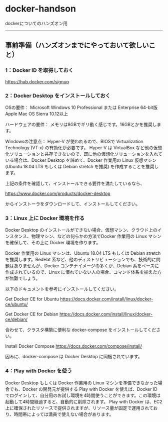 # docker-handson
dockerについてのハンズオン用

----

## 事前準備（ハンズオンまでにやっておいて欲しいこと）

### 1：Docker ID を取得しておく

https://hub.docker.com/signup

### 2：Docker Desktop をインストールしておく

OSの要件：
Microsoft Windows 10 Professional または Enterprise 64-bit版
Apple Mac OS Sierra 10.12以上

ハードウェアの要件：
メモリは8GBでギリ動く感じです。16GBとかを推奨します。

Windowsの注意点：
Hyper-V が使われるので、BIOSで Virtualization Technology (VT-x) の有効化が必要です。
Hyper-V は VirtualBox など他の仮想化ソリューションと共存できないので、既に他の仮想化ソリューションを入れている場合は、Docker Desktop を諦めて、Docker 作業用の Linux 仮想マシン (Ubuntu 18.04 LTS もしくは Debian stretch を推奨) を作成することを推奨します。

上記の条件を確認して、インストールできる要件を満たしているなら、

https://www.docker.com/products/docker-desktop

からインストーラをダウンロードして、インストールしてください。

### 3：Linux 上に Docker 環境を作る

Docker Desktop のインストールができない場合、仮想マシン、クラウド上のインスタンス、物理マシン、などの何らかの方法でDocker 作業用の Linux マシンを確保して、その上に Docker 環境を作ります。

Docker 作業用の Linux マシンは、Ubuntu 18.04 LTS もしくは Debian stretch を推奨します。RedHat 系など、他のディストリビューションでも、技術的に問題はありませんが、Docker コンテナイメージの多くが、Debian 系をベースに作成されているので、Linux に慣れていない人の場合、コマンド体系を揃えた方が無難でしょう。

以下のドキュメントを参考にインストールしてください。

Get Docker CE for Ubuntu
https://docs.docker.com/install/linux/docker-ce/ubuntu/

Get Docker CE for Debian
https://docs.docker.com/install/linux/docker-ce/debian/

合わせて、クラスタ構築に便利な docker-compose をインストールしてください。

Install Docker Compose
https://docs.docker.com/compose/install/

因みに、docker-compose は Docker Desktop に同梱されています。

### 4：Play with Docker を使う

Docker Desktop もしくは Docker 作業用の Linux マシンを準備できなかった場合でも、Docker の開発元が提供する Play with Docker を使えば、Docker ID でログインして、自分用のお試し環境を4時間使うことができます。この環境は起動して4時間経過すると、自動的に削除されます。
Play with Docker は、EC2上に確保されたリソースで提供されますが、リソース量が固定で運用されており、時間帯によっては満員で使えない場合があります。
